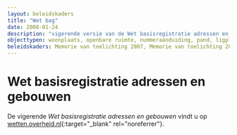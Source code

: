 ```yaml
---
layout: beleidskaders
title: "Wet bag"
date: 2008-01-24
description: "vigerende versie van de Wet basisregistratie adressen en gebouwen"
objecttypen: woonplaats, openbare ruimte, nummeraanduiding, pand, ligplaats, standplaats, verblijfsobject
beleidskaders: Memorie van toelichting 2007, Memorie van toelichting 2008, Memorie van toelichting 2016
---
```


# Wet basisregistratie adressen en gebouwen

De vigerende _Wet basisregistratie adressen en gebouwen_ vindt u op [wetten.overheid.nl](http://wetten.overheid.nl/BWBR0023466){:target="_blank" rel="noreferrer"}.
